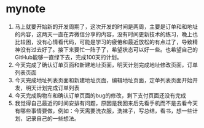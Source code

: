 # mynote
1. 马上就要开始新的开发周期了，这次开发的时间是两周，主要是订单和和地址的内容，这两天一直在弄微信分享的内容，没有时间更新技术的练习，晚上也比较困，没有心情看代码，可能是学习的疲倦和最近放松的有点过了，导致精神没有过去好了。接下来要忙一阵子了，希望状态可以好一些。也希望自己的GitHub能够一直绿下去，完成100天的计划。
2. 今天完成了确认订单页面和新建地址页面，明天计划完成地址修改页面，订单列表页面
3. 今天完成地址列表页面和新建地址页面，编辑地址页面，定单列表页面开始开发，明天计划完成订单列表
4. 今天完成购物车和确认订单页面的bug的修改，剩下支付页面还没有完成
5. 我觉得自己最近的时间安排有问题，原因是我回来后先看手机而不是去看今天有哪些事情要做，例如：今天需要洗衣服，洗袜子，写总结，看书，想一些计划，记录自己的一些想法。
